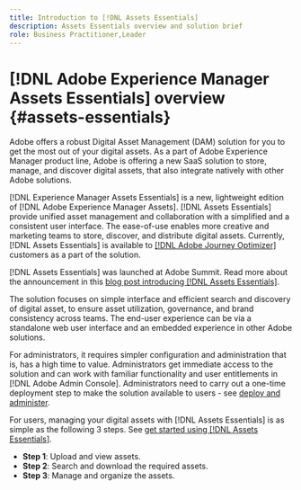 ```yaml
---
title: Introduction to [!DNL Assets Essentials]
description: Assets Essentials overview and solution brief
role: Business Practitioner,Leader
---
```

# [!DNL Adobe Experience Manager Assets Essentials] overview {#assets-essentials}

<!-- TBD: Update this banner to remove Beta label. 
![Banner image for beta docs](assets/do-not-localize/banner-image-beta-docs.png)
-->

Adobe offers a robust Digital Asset Management (DAM) solution for you to get the most out of your digital assets. As a part of Adobe Experience Manager product line, Adobe is offering a new SaaS solution to store, manage, and discover digital assets, that also integrate natively with other Adobe solutions. 

[!DNL Experience Manager Assets Essentials] is a new, lightweight edition of [!DNL Adobe Experience Manager Assets]. [!DNL Assets Essentials] provide unified asset management and collaboration with a simplified and a consistent user interface. The ease-of-use enables more creative and marketing teams to store, discover, and distribute digital assets. Currently, [!DNL Assets Essentials] is available to [[!DNL Adobe Journey Optimizer]](https://experienceleague.adobe.com/docs/journey-optimizer/using/ajo-home.html) customers as a part of the solution.

[!DNL Assets Essentials] was launched at Adobe Summit. Read more about the announcement in this [blog post introducing [!DNL Assets Essentials]](https://blog.adobe.com/en/publish/2021/04/27/introducing-adobe-experience-manager-assets-essentials-to-simplify-collaboration-across-teams.html).

The solution focuses on simple interface and efficient search and discovery of digital asset, to ensure asset utilization, governance, and brand consistency across teams. The end-user experience can be via a standalone web user interface and an embedded experience in other Adobe solutions. 

For administrators, it requires simpler configuration and administration that is, has a high time to value. Administrators get immediate access to the solution and can work with familiar functionality and user entitlements in [!DNL Adobe Admin Console]. Administrators need to carry out a one-time deployment step to make the solution available to users - see [deploy and administer](/help/deploy-administer.md).

For users, managing your digital assets with [!DNL Assets Essentials] is as simple as the following 3 steps. See [get started using [!DNL Assets Essentials]](/help/get-started.md).

* **Step 1**: Upload and view assets.
* **Step 2**: Search and download the required assets.
* **Step 3**: Manage and organize the assets. 
